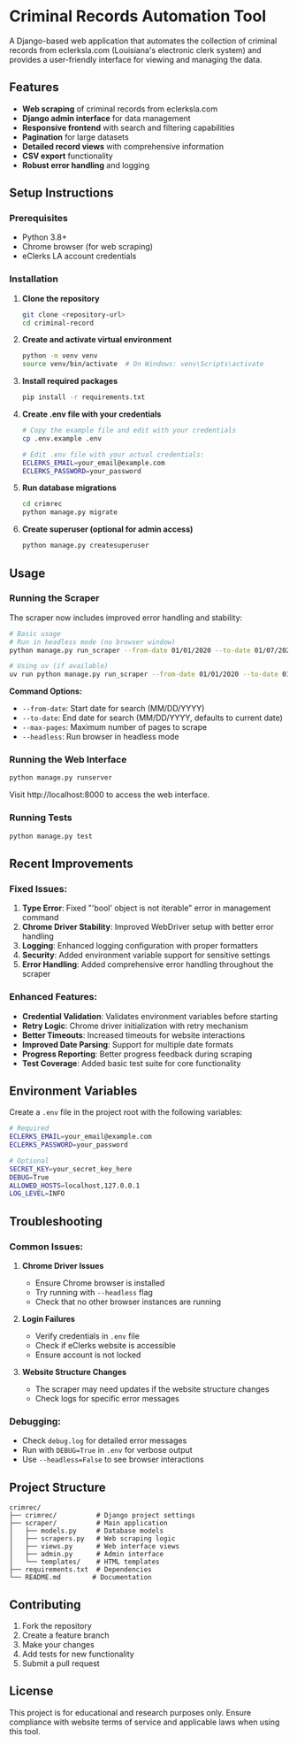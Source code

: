 # Criminal Records Automation Tool

A Django-based web application that automates the collection of criminal records from eclerksla.com (Louisiana's electronic clerk system) and provides a user-friendly interface for viewing and managing the data.

## Features

- **Web scraping** of criminal records from eclerksla.com
- **Django admin interface** for data management
- **Responsive frontend** with search and filtering capabilities
- **Pagination** for large datasets
- **Detailed record views** with comprehensive information
- **CSV export** functionality
- **Robust error handling** and logging

## Setup Instructions

### Prerequisites

- Python 3.8+
- Chrome browser (for web scraping)
- eClerks LA account credentials

### Installation

1. **Clone the repository**
   ```bash
   git clone <repository-url>
   cd criminal-record
   ```

2. **Create and activate virtual environment**
   ```bash
   python -m venv venv
   source venv/bin/activate  # On Windows: venv\Scripts\activate
   ```

3. **Install required packages**
   ```bash
   pip install -r requirements.txt
   ```

4. **Create .env file with your credentials**
   ```bash
   # Copy the example file and edit with your credentials
   cp .env.example .env
   
   # Edit .env file with your actual credentials:
   ECLERKS_EMAIL=your_email@example.com
   ECLERKS_PASSWORD=your_password
   ```

5. **Run database migrations**
   ```bash
   cd crimrec
   python manage.py migrate
   ```

6. **Create superuser (optional for admin access)**
   ```bash
   python manage.py createsuperuser
   ```

## Usage

### Running the Scraper

The scraper now includes improved error handling and stability:

```bash
# Basic usage
# Run in headless mode (no browser window)
python manage.py run_scraper --from-date 01/01/2020 --to-date 01/07/2025 --max-pages 2 --headless

# Using uv (if available)
uv run python manage.py run_scraper --from-date 01/01/2020 --to-date 01/07/2025 --max-pages --headless 2
```

**Command Options:**
- `--from-date`: Start date for search (MM/DD/YYYY)
- `--to-date`: End date for search (MM/DD/YYYY, defaults to current date)
- `--max-pages`: Maximum number of pages to scrape
- `--headless`: Run browser in headless mode

### Running the Web Interface

```bash
python manage.py runserver
```

Visit http://localhost:8000 to access the web interface.

### Running Tests

```bash
python manage.py test
```

## Recent Improvements

### Fixed Issues:
1. **Type Error**: Fixed "'bool' object is not iterable" error in management command
2. **Chrome Driver Stability**: Improved WebDriver setup with better error handling
3. **Logging**: Enhanced logging configuration with proper formatters
4. **Security**: Added environment variable support for sensitive settings
5. **Error Handling**: Added comprehensive error handling throughout the scraper

### Enhanced Features:
- **Credential Validation**: Validates environment variables before starting
- **Retry Logic**: Chrome driver initialization with retry mechanism
- **Better Timeouts**: Increased timeouts for website interactions
- **Improved Date Parsing**: Support for multiple date formats
- **Progress Reporting**: Better progress feedback during scraping
- **Test Coverage**: Added basic test suite for core functionality

## Environment Variables

Create a `.env` file in the project root with the following variables:

```bash
# Required
ECLERKS_EMAIL=your_email@example.com
ECLERKS_PASSWORD=your_password

# Optional
SECRET_KEY=your_secret_key_here
DEBUG=True
ALLOWED_HOSTS=localhost,127.0.0.1
LOG_LEVEL=INFO
```

## Troubleshooting

### Common Issues:

1. **Chrome Driver Issues**
   - Ensure Chrome browser is installed
   - Try running with `--headless` flag
   - Check that no other browser instances are running

2. **Login Failures**
   - Verify credentials in `.env` file
   - Check if eClerks website is accessible
   - Ensure account is not locked

3. **Website Structure Changes**
   - The scraper may need updates if the website structure changes
   - Check logs for specific error messages

### Debugging:

- Check `debug.log` for detailed error messages
- Run with `DEBUG=True` in `.env` for verbose output
- Use `--headless=False` to see browser interactions

## Project Structure

```
crimrec/
├── crimrec/          # Django project settings
├── scraper/          # Main application
│   ├── models.py     # Database models
│   ├── scrapers.py   # Web scraping logic
│   ├── views.py      # Web interface views
│   ├── admin.py      # Admin interface
│   └── templates/    # HTML templates
├── requirements.txt  # Dependencies
└── README.md        # Documentation
```

## Contributing

1. Fork the repository
2. Create a feature branch
3. Make your changes
4. Add tests for new functionality
5. Submit a pull request

## License

This project is for educational and research purposes only. Ensure compliance with website terms of service and applicable laws when using this tool.

